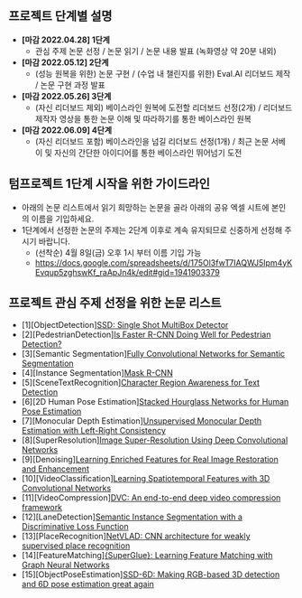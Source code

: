 
## 프로젝트 단계별 설명
- **[마감 2022.04.28] 1단계**
  - 관심 주제 논문 선정 / 논문 읽기 / 논문 내용 발표 (녹화영상 약 20분 내외)
- **[마감 2022.05.12] 2단계**
  - (성능 원복을 위한) 논문 구현 / (수업 내 챌린지를 위한) Eval.AI 리더보드 제작 / 논문 구현 과정 발표
- **[마감 2022.05.26] 3단계**
  - (자신 리더보드 제외) 베이스라인 원복에 도전할 리더보드 선정(2개) / 리더보드 제작자 영상을 통한 논문 이해 및 따라하기를 통한 베이스라인 원복
- **[마감 2022.06.09] 4단계**
  - (자신 리더보드 포함) 베이스라인을 넘길 리더보드 선정(1개) / 최근 논문 서베이 및 자신의 간단한 아이디어를 통한 베이스라인 뛰어넘기 도전 


## 텀프로젝트 1단계 시작을 위한 가이드라인
- 아래의 논문 리스트에서 읽기 희망하는 논문을 골라 아래의 공유 엑셀 시트에 본인의 이름을 기입하세요. 
- 1단계에서 선정한 논문의 주제는 2단계 이후로 계속 유지되므로 신중하게 선정해 주시기 바랍니다.
  - (선착순) 4월 8일(금) 오후 1시 부터 이름 기입 가능
  - https://docs.google.com/spreadsheets/d/175Ol3fwT7IAQWJ5Ipm4yKEvqup5zghswKf_raApJn4k/edit#gid=1941903379

## 프로젝트 관심 주제 선정을 위한 논문 리스트 
- [1][ObjectDetection][SSD: Single Shot MultiBox Detector](https://arxiv.org/abs/1512.02325)
- [2][PedestrianDetection][Is Faster R-CNN Doing Well for Pedestrian Detection?](https://arxiv.org/abs/1607.07032)
- [3][Semantic Segmentation][Fully Convolutional Networks for Semantic Segmentation](https://arxiv.org/pdf/1411.4038v2.pdf)
- [4][Instance Segmentation][Mask R-CNN](https://arxiv.org/abs/1703.06870)
- [5][SceneTextRecognition][Character Region Awareness for Text Detection](https://arxiv.org/abs/1904.01941)
- [6][2D Human Pose Estimation][Stacked Hourglass Networks for Human Pose Estimation](https://arxiv.org/abs/1603.06937)
- [7][Monocular Depth Estimation][Unsupervised Monocular Depth Estimation with Left-Right Consistency](https://arxiv.org/abs/1609.03677)
- [8][SuperResolution][Image Super-Resolution Using Deep Convolutional Networks](https://arxiv.org/pdf/1501.00092v3.pdf)
- [9][Denoising][Learning Enriched Features for Real Image Restoration and Enhancement](https://arxiv.org/pdf/2003.06792v2.pdf)
- [10][VideoClassification][Learning Spatiotemporal Features with 3D Convolutional Networks](https://arxiv.org/pdf/1412.0767v4.pdf)
- [11][VideoCompression][DVC: An end-to-end deep video compression framework](https://arxiv.org/abs/1812.00101)
- [12][LaneDetection][Semantic Instance Segmentation with a Discriminative Loss Function](https://arxiv.org/pdf/1708.02551v1.pdf)
- [13][PlaceRecognition][NetVLAD: CNN architecture for weakly supervised place recognition](https://arxiv.org/abs/1511.07247)
- [14][FeatureMatching][{SuperGlue}: Learning Feature Matching with Graph Neural Networks](https://arxiv.org/abs/1911.11763)
- [15][ObjectPoseEstimation][SSD-6D: Making RGB-based 3D detection and 6D pose estimation great again](https://arxiv.org/abs/1711.10006)
